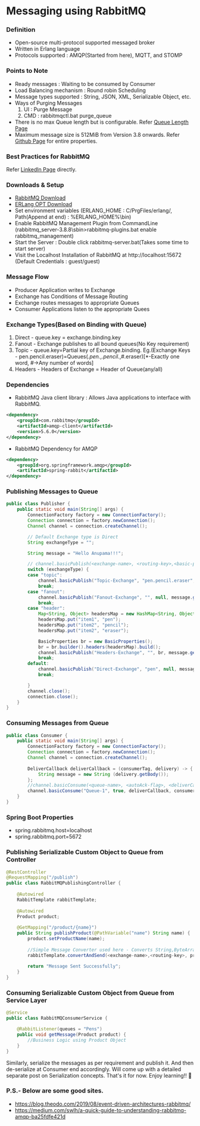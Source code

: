# Messaging using RabbitMQ

### Definition
* Open-source multi-protocol supported messaged broker
* Written in Erlang language
* Protocols supported : AMQP(Started from here), MQTT, and STOMP

### Points to Note
* Ready messages : Waiting to be consumed by Consumer
* Load Balancing mechanism : Round robin Scheduling
* Message types supported : String, JSON, XML, Serializable Object, etc.
* Ways of Purging Messages
	1. UI : Purge Message
	2. CMD : rabbitmqctl.bat purge_queue <Queue-name>
* There is no max Queue length but is configurable. Refer [Queue Length Page](https://www.rabbitmq.com/maxlength.html)
* Maximum message size is 512MiB from Version 3.8 onwards. Refer [Github Page](https://github.com/rabbitmq/rabbitmq-common/blob/master/include/rabbit.hrl#L250) for entire properties.

### Best Practices for RabbitMQ
Refer [LinkedIn Page](https://www.linkedin.com/pulse/13-rabbitmq-facts-i-wish-knew-from-start-gideon-arom) directly.

### Downloads & Setup

* [RabbitMQ Download](https://www.rabbitmq.com/install-windows-manual.html)
* [ERLang OPT Download](https://www.erlang.org/downloads)
* Set environment variables (ERLANG_HOME : C/PrgFiles/erlang/, Path(Append at end) : %ERLANG_HOME%\bin)
* Enable RabbitMQ Management Plugin from CommandLine (rabbitmq_server-3.8.8\sbin>rabbitmq-plugins.bat enable rabbitmq_management)
* Start the Server : Double click rabbitmq-server.bat(Takes some time to start server)
* Visit the Localhost Installation of RabbitMQ at http://localhost:15672
(Default Credentials : guest/guest)

### Message Flow
* Producer Application writes to Exchange
* Exchange has Conditions of Message Routing
* Exchange routes messages to appropriate Queues
* Consumer Applications listen to the appropriate Quees

### Exchange Types(Based on Binding with Queue)
1. Direct - queue.key = exchange.binding.key 
2. Fanout - Exchange publishes to all bound queues(No Key requirement)
3. Topic - queue.key=Partial key of Exchange.binding. Eg.(Exchange Keys - pen.pencil.eraser)=Queues(*.pen.*,*.pencil.*,#.eraser)[*-Exactly one word, #->Any number of words]
4. Headers - Headers of Exchange = Header of Queue(any/all)

### Dependencies

* RabbitMQ Java client library : Allows Java applications to interface with RabbitMQ.

```xml
<dependency>
	<groupId>com.rabbitmq</groupId>
	<artifactId>amqp-client</artifactId>
	<version>5.6.0</version>
</dependency>
```

* RabbitMQ Dependency for AMQP

```xml
<dependency>
	<groupId>org.springframework.amqp</groupId>
	<artifactId>spring-rabbit</artifactId>
</dependency>
```
### Publishing Messages to Queue

```java
public class Publisher {
	public static void main(String[] args) {
		ConnectionFactory factory = new ConnectionFactory();
		Connection connection = factory.newConnection();
		Channel channel = connection.createChannel();

		// Default Exchange type is Direct
		String exchangeType = "";

		String message = "Hello Anupama!!!";

		// channel.basicPublish(<exchange-name>, <routing-key>,<basic-prop(Eg.Headers)>, <message-body>)
		switch (exchangeType) {
		case "topic":
			channel.basicPublish("Topic-Exchange", "pen.pencil.eraser", null, message.getBytes());
			break;
		case "fanout":
			channel.basicPublish("Fanout-Exchange", "", null, message.getBytes());
			break;
		case "header":
			Map<String, Object> headersMap = new HashMap<String, Object>();
			headersMap.put("item1", "pen");
			headersMap.put("item2", "pencil");
			headersMap.put("item2", "eraser");

			BasicProperties br = new BasicProperties();
			br = br.builder().headers(headersMap).build();
			channel.basicPublish("Headers-Exchange", "", br, message.getBytes());
			break;
		default:
			channel.basicPublish("Direct-Exchange", "pen", null, message.getBytes());
			break;

		}
		channel.close();
		connection.close();
	}
}
```

### Consuming Messages from Queue

```java
public class Consumer {
	public static void main(String[] args) {
		ConnectionFactory factory = new ConnectionFactory();
		Connection connection = factory.newConnection();
		Channel channel = connection.createChannel();
		
		DeliverCallback deliverCallback = (consumerTag, delivery) -> {
			String message = new String (delivery.getBody());
		};
		//channel.basicConsume(<queue-name>, <autoAck-flag>, <deliverCallback> , <cancelCallback>)
		channel.basicConsume("Queue-1", true, deliverCallback, consumerTag -> {});
	}
}
```
### Spring Boot Properties

* spring.rabbitmq.host=localhost
* spring.rabbitmq.port=5672

### Publishing Serializable Custom Object to Queue from Controller

```java
@RestController
@RequestMapping("/publish")
public class RabbitMQPublishingController {
	
	@Autowired
	RabbitTemplate rabbitTemplate;
	
	@Autowired
	Product product;
	
	@GetMapping("/product/{name}")
	public String publishProduct(@PathVariable("name") String name) {
		product.setProductName(name);
		
		//Simple Message Converter used here - Converts String,ByteArray & Serializable object only
		rabbitTemplate.convertAndSend(<exchange-name>,<routing-key>, product);
		
		return "Message Sent Successfully";
	}
}
```

### Consuming Serializable Custom Object from Queue from Service Layer

```java
@Service
public class RabbitMQConsumerService {

	@RabbitListener(queues = "Pens")
	public void getMessage(Product product) {
		//Business Logic using Product Object
	}
}
```

Similarly, serialize the messages as per requirement and publish it. And then de-serialize at Consumer end accordingly. Will come up with a detailed separate post on Serialization concepts. That's it for now. Enjoy learning!! :pray:

### P.S.- Below are some good sites.
* https://blog.theodo.com/2019/08/event-driven-architectures-rabbitmq/
* https://medium.com/swlh/a-quick-guide-to-understanding-rabbitmq-amqp-ba25fdfe421d
